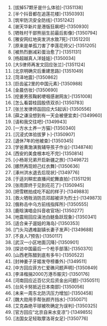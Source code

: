 
1. [拔掉57颗牙是什么体验]-[1351138]
1. [半个抖音都在追莲花楼]-[1350393]
1. [筑牢防汛安全防线]-[1351242]
1. [谢天华新片是港版狂飙吧]-[1350930]
1. [牺牲村干部熊丽生前最后影像]-[1350794]
1. [雅安网红地突发洪水致7死]-[1351220]
1. [原来是单孤刀害了李莲花师父]-[1351205]
1. [被热烈删减彩蛋治愈了]-[1351131]
1. [杨超越真人洋娃娃]-[1350034]
1. [大S律师再发文回应张兰]-[1351124]
1. [北京明确灾后重建思路]-[1351049]
1. [菏泽地震]-[1350862]
1. [巨齿鲨2里的中国元素]-[1350988]
1. [金晨仿妆]-[1350690]
1. [挖姜男孩鞠躬哽咽感谢网友]-[1351008]
1. [怎么看碧桂园股债双杀]-[1350783]
1. [张兰发律师函回应大S起诉]-[1350556]
1. [薛之谦没想到有一天会被便宜卖]-[1349960]
1. [请和我交往吧]-[1349943]
1. [一方水土养一方猫]-[1350340]
1. [沉浸式体验拔萝卜]-[1350907]
1. [退休7年的他被查]-[1350345]
1. [学爸黄渤演我辅导孩子作业]-[1348748]
1. [西安的美食根本吃不完]-[1350814]
1. [小杨哥兄弟开启新疆之旅]-[1349872]
1. [娜然再现妲己红衣舞]-[1350636]
1. [涿州洪水退去后现状]-[1349776]
1. [于适刘畊宏直播间蛇舞直拍]-[1351129]
1. [张雨霏终于见到花花了]-[1350945]
1. [把雪糕拍成吃不起的样子]-[1349883]
1. [救火牺牲消防员邓超被评为烈士]-[1349873]
1. [俄称击中乌方前线指挥所]-[1350555]
1. [鹿晗演唱会抖音收官场]-[1350277]
1. [地震局回应滇池白鲢鱼跃现象]-[1350341]
1. [适合亲子遛娃的海岛]-[1350353]
1. [门头沟遇难副镇长妻子发声]-[1349688]
1. [不良人7预告]-[1350117]
1. [武汉一小区地面沉降]-[1350901]
1. [探访中国最后一个枪手部落]-[1350370]
1. [山西老陈醋到底有多牛]-[1350522]
1. [封神姜子牙姬发夺榜番外]-[1349511]
1. [中方回应菲方仁爱礁问题声明]-[1350849]
1. [李泽楷捐2000万港币赈灾]-[1350176]
1. [河南回应近百亿灾后资金出问题]-[1350511]
1. [台风卡努抵近日本南部]-[1350056]
1. [未来一周东北防汛压力增加]-[1350458]
1. [魏大勋用手帮张颜齐挡水]-[1350071]
1. [艾克森绝平球被吹确定为误判]-[1350325]
1. [官方回应“北京自来水变凉”]-[1349855]
1. [法国女足轻取摩洛哥女足]-[1350776]